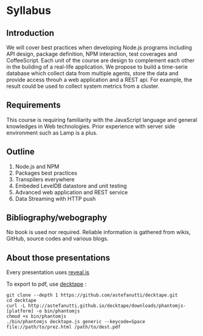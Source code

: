 # Syllabus

## Introduction

We will cover best practices when developing Node.js programs including API design, package definition, NPM interaction, test coverages and CoffeeScript. Each unit of the course are design to complement each other in the building of a real-life application. We propose to build a time-serie database which collect data from multiple agents, store the data and provide access throuh a web application and a REST api. For example, the result could be used to collect system metrics from a cluster.

## Requirements

This course is requiring familiarity with the JavaScript language and general knowledges in Web technologies. Prior experience with server side environment such as Lamp is a plus.

## Outline

1.  Node.js and NPM
2.  Packages best practices
3.  Transpilers everywhere
4.  Embeded LevelDB datastore and unit testing   
5.  Advanced web application and REST service   
6.  Data Streaming with HTTP push   

## Bibliography/webography

No book is used nor required. Reliable information is gathered from wikis, GitHub, source codes and various blogs.

## About those presentations

Every presentation uses [reveal.js](https://github.com/hakimel/reveal.js/)

To export to pdf, use [decktape](https://github.com/astefanutti/decktape) :

```
git clone --depth 1 https://github.com/astefanutti/decktape.git
cd decktape
curl -L http://astefanutti.github.io/decktape/downloads/phantomjs-[platform] -o bin/phantomjs
chmod +x bin/phantomjs
./bin/phantomjs decktape.js generic --keycode=Space file://path/to/prez.html /path/to/dest.pdf
```